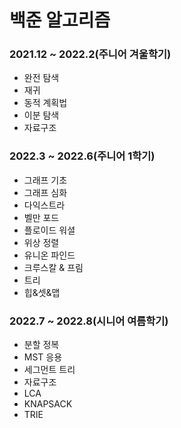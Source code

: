 # 백준 알고리즘

### 2021.12 ~ 2022.2(주니어 겨울학기)
- 완전 탐색
- 재귀
- 동적 계획법
- 이분 탐색
- 자료구조

### 2022.3 ~ 2022.6(주니어 1학기)
- 그래프 기초
- 그래프 심화
- 다익스트라
- 벨만 포드
- 플로이드 워셜
- 위상 정렬
- 유니온 파인드
- 크루스칼 & 프림
- 트리
- 힙&셋&맵

### 2022.7 ~ 2022.8(시니어 여름학기)
- 분할 정복
- MST 응용
- 세그먼트 트리
- 자료구조
- LCA
- KNAPSACK
- TRIE
